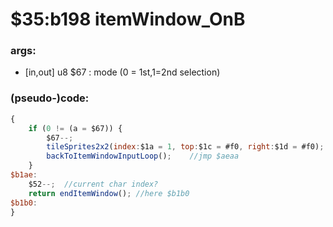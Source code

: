 ﻿
# $35:b198 itemWindow_OnB



### args:
+ [in,out] u8 $67 : mode (0 = 1st,1=2nd selection)

### (pseudo-)code:
```js
{
	if (0 != (a = $67)) {
		$67--;
		tileSprites2x2(index:$1a = 1, top:$1c = #f0, right:$1d = #f0);	//$34:892e()
		backToItemWindowInputLoop();	//jmp $aeaa
	}
$b1ae:
	$52--;	//current char index?
	return endItemWindow();	//here $b1b0
$b1b0:
}
```



